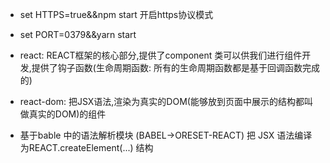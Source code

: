 + set HTTPS=true&&npm start  开启https协议模式
+ set PORT=0379&&yarn start

+ react: REACT框架的核心部分,提供了component 类可以供我们进行组件开发,提供了钩子函数(生命周期函数: 所有的生命周期函数都是基于回调函数完成的)
+ react-dom: 把JSX语法,渲染为真实的DOM(能够放到页面中展示的结构都叫做真实的DOM)的组件
+ 基于bable 中的语法解析模块 (BABEL->ORESET-REACT) 把 JSX 语法编译为REACT.createElement(...) 结构 